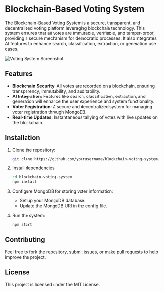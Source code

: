 
# Blockchain-Based Voting System

The Blockchain-Based Voting System is a secure, transparent, and decentralized voting platform leveraging blockchain technology. This system ensures that all votes are immutable, verifiable, and tamper-proof, providing a secure mechanism for democratic processes. It also integrates AI features to enhance search, classification, extraction, or generation use cases.

![Voting System Screenshot](https://media-hosting.imagekit.io//8817bdec60e54a29/screenshot_1738693022423.png?Expires=1833301026&Key-Pair-Id=K2ZIVPTIP2VGHC&Signature=yQuUmolRZW2F84LDT5wzOFFEMdlToOirQJJlUTOpMvv8P8TgnEUVPQcXB4sUXOZSGe2StXGe3WMzpBikDX-rbsIUeVdLWMe3vrLmq23q5-R37jlUcdj3azwz3fyYvF95YkdLQt-FVwVOxxtSXgioIo5IwxcVZfkaAr-OayyncLwbXrydcCIqlXe9ZQAKJTYo0C59dgJ3pCVg7u77hnOblswzdVWjkpMyTzg1-V9uUt8w2lRr3dWP6fKpXLr2Ol6pOz0tGQaSCF~6QlGBDiEz8bngdwSwywGITFlWCUtgkNJxnf1JkmRdys7k6IUlJ7eCorj6RBIh1PADqgPWY4mVWg__)

## Features

- **Blockchain Security**: All votes are recorded on a blockchain, ensuring transparency, immutability, and auditability.
- **AI Integration**: Features like search, classification, extraction, and generation will enhance the user experience and system functionality.
- **Voter Registration**: A secure and decentralized system for managing voter registration through MongoDB.
- **Real-time Updates**: Instantaneous tallying of votes with live updates on the blockchain.
  
## Installation

1. Clone the repository:
    ```bash
    git clone https://github.com/yourusername/blockchain-voting-system.git
    ```

2. Install dependencies:
    ```bash
    cd blockchain-voting-system
    npm install
    ```

3. Configure MongoDB for storing voter information:
    - Set up your MongoDB database.
    - Update the MongoDB URI in the config file.

4. Run the system:
    ```bash
    npm start
    ```

## Contributing

Feel free to fork the repository, submit issues, or make pull requests to help improve the project.

## License

This project is licensed under the MIT License.
